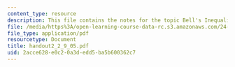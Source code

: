 ```yaml
---
content_type: resource
description: This file contains the notes for the topic Bell's Inequalities.
file: /media/https%3A/open-learning-course-data-rc.s3.amazonaws.com/24-111-philosophy-of-quantum-mechanics-spring-2005/2acce628e0c20a3dedd5ba5b600362c7_handout2_2_9_05.pdf
file_type: application/pdf
resourcetype: Document
title: handout2_2_9_05.pdf
uid: 2acce628-e0c2-0a3d-edd5-ba5b600362c7
---
```


